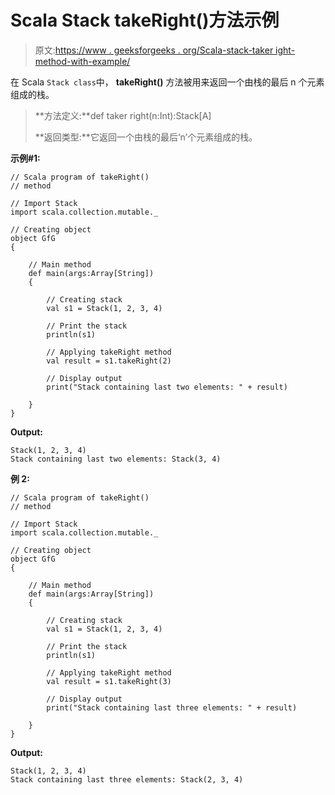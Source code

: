 # Scala Stack takeRight()方法示例

> 原文:[https://www . geeksforgeeks . org/Scala-stack-taker ight-method-with-example/](https://www.geeksforgeeks.org/scala-stack-takeright-method-with-example/)

在 Scala `Stack class`中， **takeRight()** 方法被用来返回一个由栈的最后 n 个元素组成的栈。

> **方法定义:**def taker right(n:Int):Stack[A]
> 
> **返回类型:**它返回一个由栈的最后‘n’个元素组成的栈。

**示例#1:**

```
// Scala program of takeRight() 
// method 

// Import Stack 
import scala.collection.mutable._

// Creating object 
object GfG 
{ 

    // Main method 
    def main(args:Array[String]) 
    { 

        // Creating stack
        val s1 = Stack(1, 2, 3, 4) 

        // Print the stack 
        println(s1) 

        // Applying takeRight method  
        val result = s1.takeRight(2)

        // Display output 
        print("Stack containing last two elements: " + result) 

    } 
} 
```

**Output:**

```
Stack(1, 2, 3, 4)
Stack containing last two elements: Stack(3, 4)

```

**例 2:**

```
// Scala program of takeRight() 
// method 

// Import Stack 
import scala.collection.mutable._

// Creating object 
object GfG 
{ 

    // Main method 
    def main(args:Array[String]) 
    { 

        // Creating stack
        val s1 = Stack(1, 2, 3, 4) 

        // Print the stack 
        println(s1) 

        // Applying takeRight method  
        val result = s1.takeRight(3)

        // Display output 
        print("Stack containing last three elements: " + result) 

    } 
} 
```

**Output:**

```
Stack(1, 2, 3, 4)
Stack containing last three elements: Stack(2, 3, 4)

```